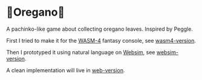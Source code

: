# 🌿Oregano🌿

A pachinko-like game about collecting oregano leaves. Inspired by Peggle.

First I tried to make it for the [WASM-4](https://wasm4.org) fantasy console, see [wasm4-version](../wasm4-version/README.md).

Then I prototyped it using natural language on [Websim](https://websim.ai), see [websim-version](../websim-version/README.md).

A clean implementation will live in [web-version](../web-version/README.md).
